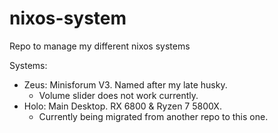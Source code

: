# nixos-system
Repo to manage my different nixos systems

Systems:
- Zeus: Minisforum V3. Named after my late husky.
  - Volume slider does not work currently.
- Holo: Main Desktop. RX 6800 & Ryzen 7 5800X.
  - Currently being migrated from another repo to this one.
